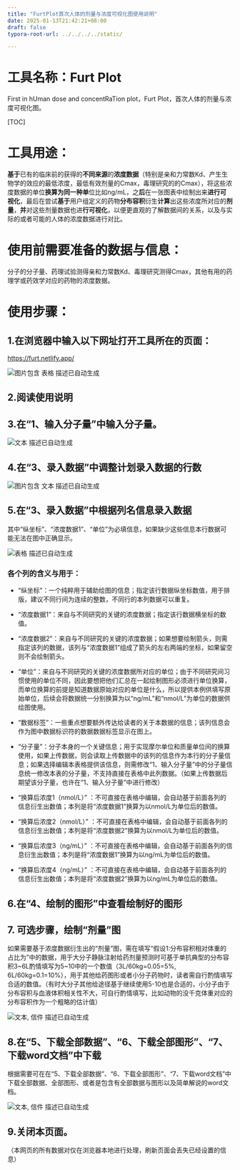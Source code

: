 ```yaml
---
title: "FurtPlot首次人体的剂量与浓度可视化图使用说明"
date: 2025-01-13T21:42:21+08:00
draft: false
typora-root-url: ../../../../static/

---
```


# 工具名称：Furt Plot

First in hUman dose and concentRaTion plot，Furt Plot，首次人体的剂量与浓度可视化图。

[TOC]

# 工具用途：

**基于**已有的临床前的获得的**不同来源**的**浓度数据**（特别是亲和力常数Kd、产生生物学的效应的最低浓度，最低有效剂量的Cmax，毒理研究的的Cmax），将这些浓度数据的单位**换算为同一种单**位比如ng/mL，之**后**在一张图表中绘制出来**进行可视化**，最后在尝试**基于**用户组定义的药物**分布容积**衍生**计算**出这些浓度所对应的**剂量**，**并**对这些剂量数据也进**行可视化**，以便更直观的了解数据间的关系，以及与实际的或者可能的人体的浓度数据进行对比。

# 使用前需要准备的数据与信息：

分子的分子量、药理试验测得亲和力常数Kd、毒理研究测得Cmax，其他有用的药理学或药效学对应的药物的浓度数据。

# 使用步骤：

## 1.在浏览器中输入以下网址打开工具所在的页面：

https://furt.netlify.app/

![图片包含 表格  描述已自动生成](/images/FurtPlot首次人体的剂量与浓度可视化图使用说明/clip_image002.jpg)

## 2.阅读使用说明

## 3.在“1、输入分子量”中输入分子量。

![文本  描述已自动生成](/images/FurtPlot首次人体的剂量与浓度可视化图使用说明/clip_image003.png)

## 4.在“3、录入数据”中调整计划录入数据的行数

![图片包含 文本  描述已自动生成](/images/FurtPlot首次人体的剂量与浓度可视化图使用说明/clip_image004.png)

## 5.在“3、录入数据”中根据列名信息录入数据

其中“纵坐标”、“浓度数据1”、“单位”为必填信息，如果缺少这些信息本行数据可能无法在图中正确显示。

![表格  描述已自动生成](/images/FurtPlot首次人体的剂量与浓度可视化图使用说明/clip_image006.jpg)

### 各个列的含义与用于：

- “纵坐标”：一个纯粹用于辅助绘图的信息；指定该行数据纵坐标数值，用于排版，建议不同行间为连续的整数，不同行的本列数据可以重复。

- “浓度数据1”：来自与不同研究的关键的浓度数据；指定该行数据横坐标的数值。

- “浓度数据2”：来自与不同研究的关键的浓度数据；如果想要绘制箭头，则需指定该列的数据，该列与“浓度数据1”组成了箭头的左右两端的坐标，如果留空则不会绘制箭头。

- “单位”：来自与不同研究的关键的浓度数据所对应的单位；由于不同研究间习惯使用的单位不同，因此要想把他们汇总在一起绘制图形必须进行单位换算，而单位换算的前提是知道数据原始对应的单位是什么，所以提供本例供填写原始单位，后续会将数据统一分别换算为以“ng/mL”和“nmol/L”为单位的数据供绘图使用。

- “数据标签”：一些重点想要额外传达给读者的关于本数据的信息；该列信息会作为图中数据标识符的数据数据标签显示在图上。

- “分子量”：分子本身的一个关键信息；用于实现摩尔单位和质量单位间的换算使用，如果上传数据，则会读取上传数据中的该列的信息作为本行的分子量信息；如果选择编辑本表格提供该信息，则需修改“1、输入分子量”中的分子量信息统一修改本表的分子量，不支持直接在表格中此列数据。（如果上传数据后期望该分子量，也许在“1、输入分子量”中进行修改）

- “换算后浓度1（nmol/L）” ：不可直接在表格中编辑，会自动基于前面各列的信息衍生出数值；本列是将“浓度数据1”换算为以nmol/L为单位后的数值。

- “换算后浓度2（nmol/L）” ：不可直接在表格中编辑，会自动基于前面各列的信息衍生出数值；本列是将“浓度数据2”换算为以nmol/L为单位后的数值。

- “换算后浓度3（ng/mL）” ：不可直接在表格中编辑，会自动基于前面各列的信息衍生出数值；本列是将“浓度数据1”换算为以ng/mL为单位后的数值。

- “换算后浓度4（ng/mL）” ：不可直接在表格中编辑，会自动基于前面各列的信息衍生出数值；本列是将“浓度数据2”换算为以ng/mL为单位后的数值。


## 6.在“4、绘制的图形”中查看绘制好的图形

## 7. 可选步骤，绘制“剂量”图

如果需要基于浓度数据衍生出的“剂量”图，需在填写“假设1:分布容积相对体重的占比为”中的数据，用于大分子静脉注射给药剂量预测时可基于单抗典型的分布容积3~6L酌情填写为5~10中的一个数值（3L/60kg=0.05=5%, 6L/60kg=0.1=10%），用于其他给药图形或者小分子药物时，读者需自行酌情填写合适的数值。（有时大分子其他给途径基于继续使用5-10也是合适的，小分子由于分布容积与血液体积相关性不大，可自行酌情填写，比如动物的没千克体重对应的分布容积作为一个粗略的估计值）

![文本, 信件  描述已自动生成](/images/FurtPlot首次人体的剂量与浓度可视化图使用说明/clip_image008.jpg)

## 8.在“5、下载全部数据”、“6、下载全部图形”、“7、下载word文档”中下载

根据需要可在在“5、下载全部数据”、“6、下载全部图形”、“7、下载word文档”中下载全部数据、全部图形、或者是包含有全部数据与图形以及简单解说的word文档。

![文本, 信件  描述已自动生成](/images/FurtPlot首次人体的剂量与浓度可视化图使用说明/clip_image009.png)

## 9.关闭本页面。

（本网页的所有数据对仅在浏览器本地进行处理，刷新页面会丢失已经设置的信息）